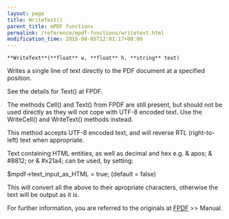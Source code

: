 ```yaml
---
layout: page
title: WriteText()
parent_title: mPDF functions
permalink: /reference/mpdf-functions/writetext.html
modification_time: 2015-08-05T12:01:17+00:00
---
```


`**WriteText**(**float** w, **float** h, **string** text)`

Writes a single line of text directly to the PDF document at a specified position.

See the details for Text() at FPDF.

The methods Cell() and Text() from FPDF are still present, but should not be used directly as they will not cope with UTF-8 encoded text. Use the WriteCell() and WriteText() methods instead.

This method accepts UTF-8 encoded text, and will reverse RTL (right-to-left) text when appropriate.

Text containing HTML entities, as well as decimal and hex e.g. &amp; apos; &amp; #8812; or &amp; #x21a4; can be used, by setting:

$mpdf-&gt;text_input_as_HTML = true; (default = false)

This will convert all the above to their apropriate characters, otherwise the text will be output as it is.

For further information, you are referred to the originals at <a href="http://www.fpdf.org/" target="_blank">FPDF</a> &gt;&gt; Manual.

